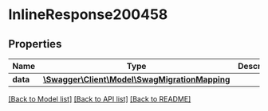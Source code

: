 # InlineResponse200458

## Properties
Name | Type | Description | Notes
------------ | ------------- | ------------- | -------------
**data** | [**\Swagger\Client\Model\SwagMigrationMapping**](SwagMigrationMapping.md) |  | [optional] 

[[Back to Model list]](../../README.md#documentation-for-models) [[Back to API list]](../../README.md#documentation-for-api-endpoints) [[Back to README]](../../README.md)

